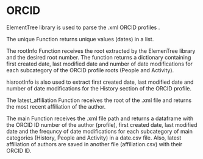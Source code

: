 # ORCID
ElementTree library is used to parse the .xml ORCID profiles .

The unique Function returns unique values (dates) in a list.

The rootInfo Function receives the root extracted by the ElemenTree library and the desired root number. The function returns a dictionary containing first created date, last modified date and number of date modifications for each subcategory of the ORCID profile roots (People and Activity). 

hisrootInfo is also used to extract first created date, last modified date and number of date modifications for the History section of the ORCID profile.

The latest_affiliation Function receives the root of the .xml file and returns the most recent affiliation of the author. 

The main Function receives the .xml file path and returns a dataframe with the ORCID ID number of the author (profile), first created date, last modified date and the frequncy of date modifications for each subcategory of main categories (History, People and Activity) in a date.csv file. 
Also, latest affiliation of authors are saved in another file (affiliation.csv) with their ORCID ID. 
